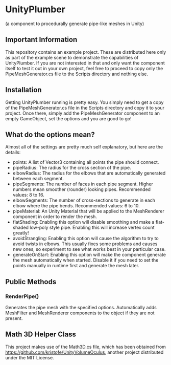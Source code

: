 # UnityPlumber
(a component to procedurally generate pipe-like meshes in Unity)

## Important Information
This repository contains an example project. These are distributed here only as part of the example scene to demonstrate the capabilities of UnityPlumber. If you are not interested in that and only want the component itself to test it out in your own project, feel free to proceed to copy only the PipeMeshGenerator.cs file to the Scripts directory and nothing else.

## Installation
Getting UnityPlumber running is pretty easy. You simply need to get a copy of the PipeMeshGenerator.cs file in the Scripts directory and copy it to your project. Once there, simply add the PipeMeshGenerator component to an empty GameObject, set the options and you are good to go!

## What do the options mean?
Almost all of the settings are pretty much self explanatory, but here are the details:

* points: A list of Vector3 containing all points the pipe should connect.
* pipeRadius: The radius for the cross section of the pipe.
* elbowRadius: The radius for the elbows that are automatically generated between each segment.
* pipeSegments: The number of faces in each pipe segment. Higher numbers mean smoother (rounder) looking pipes. Recommended values: 8 to 16.
* elbowSegments: The number of cross-sections to generate in each elbow where the pipe bends. Recommended values: 6 to 10.
* pipeMaterial: An Unity Material that will be applied to the MeshRenderer component in order to render the mesh.
* flatShading: Enabling this option will disable smoothing and make a flat-shaded low-poly style pipe. Enabling this will increase vertex count greatly!
* avoidStrangling: Enabling this option will cause the algorithm to try to avoid twists in elbows. This usually fixes some problems and causes new ones, so experiment to see what works best in your particular case.
* generateOnStart: Enabling this option will make the component generate the mesh automatically when started. Disable it if you need to set the points manually in runtime first and generate the mesh later.

## Public Methods

### RenderPipe()
Generates the pipe mesh with the specified options. Automatically adds MeshFilter and MeshRenderer components to the object if they are not present.

## Math 3D Helper Class

This project makes use of the Math3D.cs file, which has been obtained from https://github.com/kristofe/UnityVolumeOculus, another project distributed under the MIT License.
